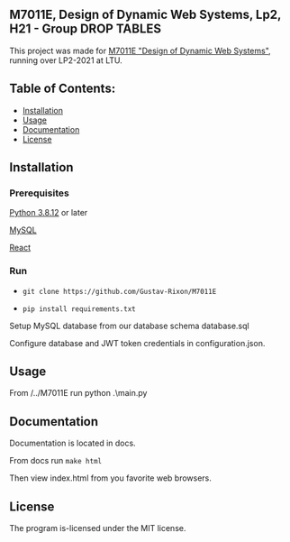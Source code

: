## M7011E, Design of Dynamic Web Systems, Lp2, H21 - Group DROP TABLES

This project was made for [M7011E "Design of Dynamic Web Systems"](https://www.ltu.se/edu/course/M70/M7011E/M7011E-Design-av-dynamiska-webbsystem-1.68712?kursView=kursplan&l=en), running over LP2-2021 at LTU.

## Table of Contents:

-  [Installation](#installation)
-  [Usage](#usage)
-  [Documentation](#documentation)
-  [License](#license)


## Installation

### Prerequisites
  [Python 3.8.12](https://www.python.org/) or later
  
  [MySQL](https://www.mysql.com/)
  
  [React](https://reactjs.org/)

### Run
  * `git clone https://github.com/Gustav-Rixon/M7011E`
  
  * `pip install requirements.txt`
  
  Setup MySQL database from our database schema database.sql
  
  Configure database and JWT token credentials in configuration.json.
  
## Usage

From /../M7011E run python .\main.py


## Documentation

Documentation is located in docs.

From docs run `make html`

Then view index.html from you favorite web browsers.

## License

The program is-licensed under the MIT license.
